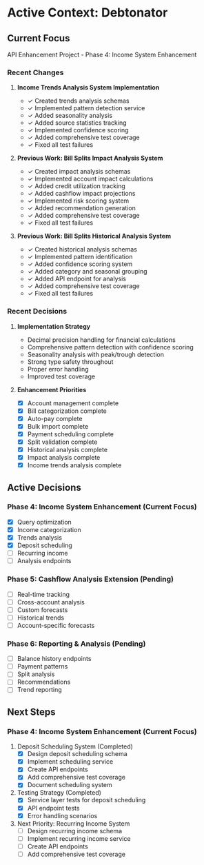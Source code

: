 # Active Context: Debtonator

## Current Focus
API Enhancement Project - Phase 4: Income System Enhancement

### Recent Changes
1. **Income Trends Analysis System Implementation**
   - ✓ Created trends analysis schemas
   - ✓ Implemented pattern detection service
   - ✓ Added seasonality analysis
   - ✓ Added source statistics tracking
   - ✓ Implemented confidence scoring
   - ✓ Added comprehensive test coverage
   - ✓ Fixed all test failures

2. **Previous Work: Bill Splits Impact Analysis System**
   - ✓ Created impact analysis schemas
   - ✓ Implemented account impact calculations
   - ✓ Added credit utilization tracking
   - ✓ Added cashflow impact projections
   - ✓ Implemented risk scoring system
   - ✓ Added recommendation generation
   - ✓ Added comprehensive test coverage
   - ✓ Fixed all test failures

3. **Previous Work: Bill Splits Historical Analysis System**
   - ✓ Created historical analysis schemas
   - ✓ Implemented pattern identification
   - ✓ Added confidence scoring system
   - ✓ Added category and seasonal grouping
   - ✓ Added API endpoint for analysis
   - ✓ Added comprehensive test coverage
   - ✓ Fixed all test failures

### Recent Decisions
1. **Implementation Strategy**
   - Decimal precision handling for financial calculations
   - Comprehensive pattern detection with confidence scoring
   - Seasonality analysis with peak/trough detection
   - Strong type safety throughout
   - Proper error handling
   - Improved test coverage

2. **Enhancement Priorities**
   - [x] Account management complete
   - [x] Bill categorization complete
   - [x] Auto-pay complete
   - [x] Bulk import complete
   - [x] Payment scheduling complete
   - [x] Split validation complete
   - [x] Historical analysis complete
   - [x] Impact analysis complete
   - [x] Income trends analysis complete

## Active Decisions

### Phase 4: Income System Enhancement (Current Focus)
- [x] Query optimization
- [x] Income categorization
- [x] Trends analysis
- [x] Deposit scheduling
- [ ] Recurring income
- [ ] Analysis endpoints

### Phase 5: Cashflow Analysis Extension (Pending)
- [ ] Real-time tracking
- [ ] Cross-account analysis
- [ ] Custom forecasts
- [ ] Historical trends
- [ ] Account-specific forecasts

### Phase 6: Reporting & Analysis (Pending)
- [ ] Balance history endpoints
- [ ] Payment patterns
- [ ] Split analysis
- [ ] Recommendations
- [ ] Trend reporting

## Next Steps

### Phase 4: Income System Enhancement (Current Focus)
1. Deposit Scheduling System (Completed)
   - [x] Design deposit scheduling schema
   - [x] Implement scheduling service
   - [x] Create API endpoints
   - [x] Add comprehensive test coverage
   - [x] Document scheduling system

2. Testing Strategy (Completed)
   - [x] Service layer tests for deposit scheduling
   - [x] API endpoint tests
   - [x] Error handling scenarios

3. Next Priority: Recurring Income System
   - [ ] Design recurring income schema
   - [ ] Implement recurring income service
   - [ ] Create API endpoints
   - [ ] Add comprehensive test coverage
